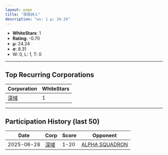 ```yaml
---
layout: page
title: "深夜詩人"
description: "ws: 1 μ: 24.24"
---
```

- **WhiteStars**: 1
- **Rating**: -0.70
- **μ**: 24.24  
- **σ**: 8.31
- W: 0, L: 1, T: 0

---

## Top Recurring Corporations

| Corporation | WhiteStars |
| --- | --- |
| [深域](https://ws.tsl.rocks/corp/eecda71374dad3401a154cda170518bbf578f7124c194849a529405246335626/) | 1 |

---

## Participation History (last 50)

| Date | Corp | Score | Opponent |
| --- | --- | --- | --- |
| 2025-06-28 | [深域](https://ws.tsl.rocks/corp/eecda71374dad3401a154cda170518bbf578f7124c194849a529405246335626/) | 1-20 | [ALPHA SQUADRON](https://ws.tsl.rocks/corp/4094b09d12cf0e2a8ea4d956e09a22d832da882bddeabf25d9b674b68ce165ed/) |